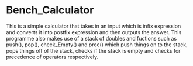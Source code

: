 # Bench_Calculator
This is a simple calculator that takes in an input which is infix expression and converts it into postfix expression and then outputs the answer. This programme also makes use of a stack of doubles and fuctions such as push(), pop(), check_Empty() and prec() which push things on to the stack, pops things off of the stack, checks if the stack is empty and checks for precedence of operators respectively.


